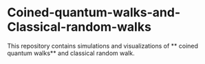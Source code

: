 # Coined-quantum-walks-and-Classical-random-walks
This repository contains simulations and visualizations of ** coined quantum walks** and classical random walk.
